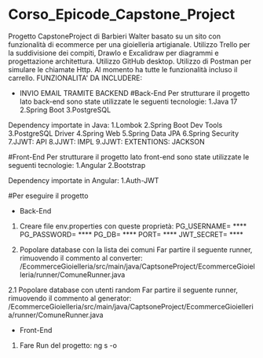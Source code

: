 # Corso_Epicode_Capstone_Project
Progetto CapstoneProject di Barbieri Walter basato su un sito con funzionalità di ecommerce per una gioielleria artigianale. Utilizzo Trello per la suddivisione dei compiti, DrawIo e Excalidraw per diagrammi e progettazione architettura. Utilizzo GitHub desktop. Utilizzo di Postman per simulare le chiamate Http.
Al momento ha tutte le funzionalità incluso il carrello.
FUNZIONALITA' DA INCLUDERE:

- INVIO EMAIL TRAMITE BACKEND
#Back-End
Per strutturare il progetto lato back-end sono state utilizzate le seguenti tecnologie:
1.Java 17
2.Spring Boot
3.PostgreSQL

Dependency importate in Java:
1.Lombok
2.Spring Boot Dev Tools
3.PostgreSQL Driver
4.Spring Web
5.Spring Data JPA
6.Spring Security
7.JJWT: API
8.JJWT: IMPL
9.JJWT: EXTENTIONS: JACKSON

#Front-End
Per strutturare il progetto lato front-end sono state utilizzate le seguenti tecnologie:
1.Angular
2.Bootstrap

Dependency importate in Angular:
1.Auth-JWT

#Per eseguire il progetto
* Back-End
1. Creare file env.properties con queste proprietà:
PG_USERNAME=  ****
PG_PASSWORD=  ****
PG_DB=  ****
PORT=  ****
JWT_SECRET= ****

2. Popolare database con la lista dei comuni
Far partire il seguente runner, rimuovendo il commento al converter:
/EcommerceGioielleria/src/main/java/CaptsoneProject/EcommerceGioielleria/runner/ComuneRunner.java

2.1 Popolare database con utenti random
Far partire il seguente runner, rimuovendo il commento al generator:
/EcommerceGioielleria/src/main/java/CaptsoneProject/EcommerceGioielleria/runner/ComuneRunner.java

* Front-End
1. Fare Run del progetto:
ng s -o



